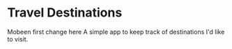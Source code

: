 # Travel Destinations
Mobeen first change here
A simple app to keep track of destinations I'd like to visit.
